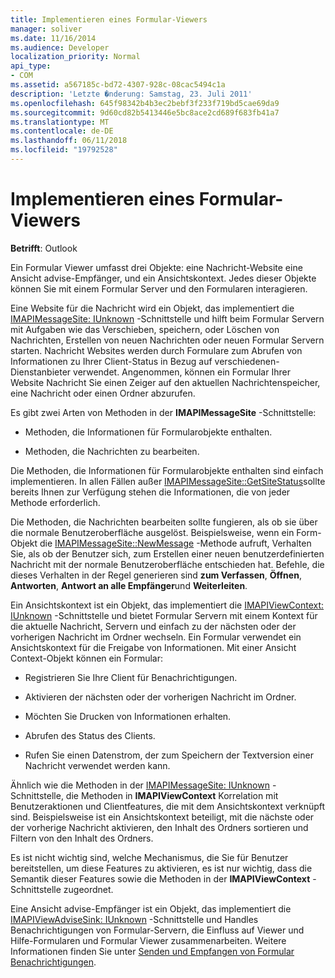 ```yaml
---
title: Implementieren eines Formular-Viewers
manager: soliver
ms.date: 11/16/2014
ms.audience: Developer
localization_priority: Normal
api_type:
- COM
ms.assetid: a567185c-bd72-4307-928c-08cac5494c1a
description: 'Letzte �nderung: Samstag, 23. Juli 2011'
ms.openlocfilehash: 645f98342b4b3ec2bebf3f233f719bd5cae69da9
ms.sourcegitcommit: 9d60cd82b5413446e5bc8ace2cd689f683fb41a7
ms.translationtype: MT
ms.contentlocale: de-DE
ms.lasthandoff: 06/11/2018
ms.locfileid: "19792528"
---
```

# <a name="implementing-a-form-viewer"></a>Implementieren eines Formular-Viewers

  
  
**Betrifft**: Outlook 
  
Ein Formular Viewer umfasst drei Objekte: eine Nachricht-Website eine Ansicht advise-Empfänger, und ein Ansichtskontext. Jedes dieser Objekte können Sie mit einem Formular Server und den Formularen interagieren.
  
Eine Website für die Nachricht wird ein Objekt, das implementiert die [IMAPIMessageSite: IUnknown](imapimessagesiteiunknown.md) -Schnittstelle und hilft beim Formular Servern mit Aufgaben wie das Verschieben, speichern, oder Löschen von Nachrichten, Erstellen von neuen Nachrichten oder neuen Formular Servern starten. Nachricht Websites werden durch Formulare zum Abrufen von Informationen zu Ihrer Client-Status in Bezug auf verschiedenen-Dienstanbieter verwendet. Angenommen, können ein Formular Ihrer Website Nachricht Sie einen Zeiger auf den aktuellen Nachrichtenspeicher, eine Nachricht oder einen Ordner abzurufen. 
  
Es gibt zwei Arten von Methoden in der **IMAPIMessageSite** -Schnittstelle: 
  
- Methoden, die Informationen für Formularobjekte enthalten.
    
- Methoden, die Nachrichten zu bearbeiten.
    
Die Methoden, die Informationen für Formularobjekte enthalten sind einfach implementieren. In allen Fällen außer [IMAPIMessageSite::GetSiteStatus](imapimessagesite-getsitestatus.md)sollte bereits Ihnen zur Verfügung stehen die Informationen, die von jeder Methode erforderlich.
  
Die Methoden, die Nachrichten bearbeiten sollte fungieren, als ob sie über die normale Benutzeroberfläche ausgelöst. Beispielsweise, wenn ein Form-Objekt die [IMAPIMessageSite::NewMessage](imapimessagesite-newmessage.md) -Methode aufruft, Verhalten Sie, als ob der Benutzer sich, zum Erstellen einer neuen benutzerdefinierten Nachricht mit der normale Benutzeroberfläche entschieden hat. Befehle, die dieses Verhalten in der Regel generieren sind **zum Verfassen**, **Öffnen**, **Antworten**, **Antwort an alle Empfänger**und **Weiterleiten**. 
  
Ein Ansichtskontext ist ein Objekt, das implementiert die [IMAPIViewContext: IUnknown](imapiviewcontextiunknown.md) -Schnittstelle und bietet Formular Servern mit einem Kontext für die aktuelle Nachricht, Servern und einfach zu der nächsten oder der vorherigen Nachricht im Ordner wechseln. Ein Formular verwendet ein Ansichtskontext für die Freigabe von Informationen. Mit einer Ansicht Context-Objekt können ein Formular: 
  
- Registrieren Sie Ihre Client für Benachrichtigungen.
    
- Aktivieren der nächsten oder der vorherigen Nachricht im Ordner.
    
- Möchten Sie Drucken von Informationen erhalten.
    
- Abrufen des Status des Clients.
    
- Rufen Sie einen Datenstrom, der zum Speichern der Textversion einer Nachricht verwendet werden kann.
    
Ähnlich wie die Methoden in der [IMAPIMessageSite: IUnknown](imapimessagesiteiunknown.md) -Schnittstelle, die Methoden in **IMAPIViewContext** Korrelation mit Benutzeraktionen und Clientfeatures, die mit dem Ansichtskontext verknüpft sind. Beispielsweise ist ein Ansichtskontext beteiligt, mit die nächste oder der vorherige Nachricht aktivieren, den Inhalt des Ordners sortieren und Filtern von den Inhalt des Ordners. 
  
Es ist nicht wichtig sind, welche Mechanismus, die Sie für Benutzer bereitstellen, um diese Features zu aktivieren, es ist nur wichtig, dass die Semantik dieser Features sowie die Methoden in der **IMAPIViewContext** -Schnittstelle zugeordnet. 
  
Eine Ansicht advise-Empfänger ist ein Objekt, das implementiert die [IMAPIViewAdviseSink: IUnknown](imapiviewadvisesinkiunknown.md) -Schnittstelle und Handles Benachrichtigungen von Formular-Servern, die Einfluss auf Viewer und Hilfe-Formularen und Formular Viewer zusammenarbeiten. Weitere Informationen finden Sie unter [Senden und Empfangen von Formular Benachrichtigungen](sending-and-receiving-form-notifications.md). 
  

